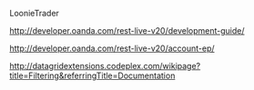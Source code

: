 ﻿LoonieTrader

http://developer.oanda.com/rest-live-v20/development-guide/

http://developer.oanda.com/rest-live-v20/account-ep/


http://datagridextensions.codeplex.com/wikipage?title=Filtering&referringTitle=Documentation